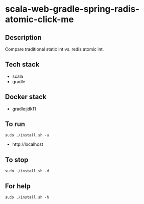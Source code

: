 # scala-web-gradle-spring-radis-atomic-click-me

## Description
Compare traditional static int vs.
redis atomic int.

## Tech stack
- scala
- gradle

## Docker stack
- gradle:jdk11

## To run
`sudo ./install.sh -u`
- http://localhost

## To stop
`sudo ./install.sh -d`

## For help
`sudo ./install.sh -h`
